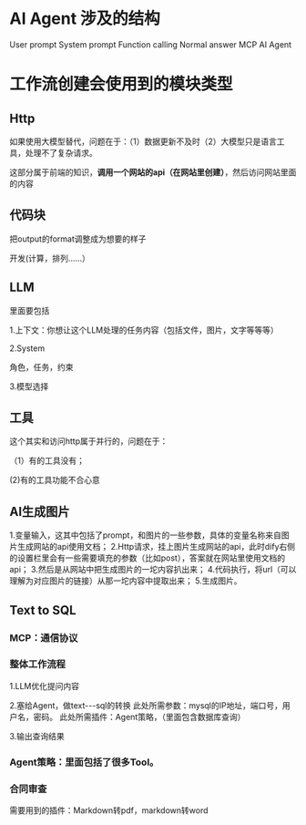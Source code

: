 
# AI Agent 涉及的结构
User prompt
System prompt 
Function calling
Normal answer
MCP
AI Agent

# 工作流创建会使用到的模块类型

## Http
如果使用大模型替代，问题在于：（1）数据更新不及时（2）大模型只是语言工具，处理不了复杂请求。

这部分属于前端的知识，**调用一个网站的api（在网站里创建）**，然后访问网站里面的内容  

## 代码块
把output的format调整成为想要的样子

开发(计算，排列......）


## LLM

里面要包括

1.上下文：你想让这个LLM处理的任务内容（包括文件，图片，文字等等等）

2.System

角色，任务，约束

3.模型选择


## 工具
这个其实和访问http属于并行的，问题在于：

（1）有的工具没有；

(2)有的工具功能不合心意

## AI生成图片
1.变量输入，这其中包括了prompt，和图片的一些参数，具体的变量名称来自图片生成网站的api使用文档；
2.Http请求，挂上图片生成网站的api，此时dify右侧的设置栏里会有一些需要填充的参数（比如post），答案就在网站里使用文档的api；
3.然后是从网站中把生成图片的一坨内容扒出来；
4.代码执行，将url（可以理解为对应图片的链接）从那一坨内容中提取出来；
5.生成图片。


## Text to SQL
### MCP：通信协议

### 整体工作流程
1.LLM优化提问内容

2.塞给Agent，做text---sql的转换
此处所需参数：mysql的IP地址，端口号，用户名，密码。
此处所需插件：Agent策略，（里面包含数据库查询）

3.输出查询结果

### Agent策略：里面包括了很多Tool。


### 合同审查
需要用到的插件：Markdown转pdf，markdown转word


